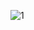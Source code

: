 ![1](https://github.com/Riya-1799/NoteTaker-Hibernate/assets/138322893/e61e42c9-9227-4b92-b45f-a98998f9357d)
